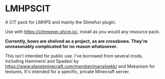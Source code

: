 # LMHPSCIT
A CIT pack for LMHPS and mainly the Slimefun plugin.

Use with https://citresewn.shcm.io/, install as you would any resource pack.

**Currently, bows are shelved as a project, as are crossbows. They're unreasonably complicated for no reason whatsoever.**

This isn't intended for public use. I've borrowed from several mods, including Hammers! and Spades! by https://www.planetminecraft.com/member/marwinekk/ and Mekanism for textures. It's intended for a specific, private Minecraft server.
